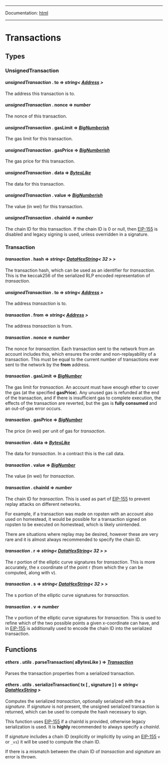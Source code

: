 -----

Documentation: [html](https://docs.ethers.io/)

-----

Transactions
============

Types
-----

### UnsignedTransaction

#### *unsignedTransaction* . **to** => *string< [Address](/v5/api/utils/address/#address) >*

The address this transaction is to.


#### *unsignedTransaction* . **nonce** => *number*

The nonce of this transaction.


#### *unsignedTransaction* . **gasLimit** => *[BigNumberish](/v5/api/utils/bignumber/#BigNumberish)*

The gas limit for this transaction.


#### *unsignedTransaction* . **gasPrice** => *[BigNumberish](/v5/api/utils/bignumber/#BigNumberish)*

The gas price for this transaction.


#### *unsignedTransaction* . **data** => *[BytesLike](/v5/api/utils/bytes/#BytesLike)*

The data for this transaction.


#### *unsignedTransaction* . **value** => *[BigNumberish](/v5/api/utils/bignumber/#BigNumberish)*

The value (in wei) for this transaction.


#### *unsignedTransaction* . **chainId** => *number*

The chain ID for this transaction. If the chain ID is 0 or null, then [EIP-155](https://eips.ethereum.org/EIPS/eip-155) is disabled and legacy signing is used, unless overridden in a signature.


### Transaction

#### *transaction* . **hash** => *string< [DataHexString](/v5/api/utils/bytes/#DataHexString)< 32 > >*

The transaction hash, which can be used as an identifier for *transaction*. This is the keccak256 of the serialized RLP encoded representation of *transaction*.


#### *unsignedTransaction* . **to** => *string< [Address](/v5/api/utils/address/#address) >*

The address *transaction* is to.


#### *transaction* . **from** => *string< [Address](/v5/api/utils/address/#address) >*

The address *transaction* is from.


#### *transaction* . **nonce** => *number*

The nonce for *transaction*. Each transaction sent to the network from an account includes this, which ensures the order and non-replayability of a transaction. This must be equal to the current number of transactions ever sent to the network by the **from** address.


#### *transaction* . **gasLimit** => *[BigNumber](/v5/api/utils/bignumber/)*

The gas limit for *transaction*. An account must have enough ether to cover the gas (at the specified **gasPrice**). Any unused gas is refunded at the end of the transaction, and if there is insufficient gas to complete execution, the effects of the transaction are reverted, but the gas is **fully consumed** and an out-of-gas error occurs.


#### *transaction* . **gasPrice** => *[BigNumber](/v5/api/utils/bignumber/)*

The price (in wei) per unit of gas for *transaction*.


#### *transaction* . **data** => *[BytesLike](/v5/api/utils/bytes/#BytesLike)*

The data for *transaction*. In a contract this is the call data.


#### *transaction* . **value** => *[BigNumber](/v5/api/utils/bignumber/)*

The value (in wei) for *transaction*.


#### *transaction* . **chainId** => *number*

The chain ID for *transaction*. This is used as part of [EIP-155](https://eips.ethereum.org/EIPS/eip-155) to prevent replay attacks on different networks.

For example, if a transaction was made on ropsten with an account also used on homestead, it would be possible for a transaction signed on ropsten to be executed on homestead, which is likely unintended.

There are situations where replay may be desired, however these are very rare and it is almost always recommended to specify the chain ID.


#### *transaction* . **r** => *string< [DataHexString](/v5/api/utils/bytes/#DataHexString)< 32 > >*

The r portion of the elliptic curve signatures for *transaction*. This is more accurately, the x coordinate of the point r (from which the y can be computed, along with v).


#### *transaction* . **s** => *string< [DataHexString](/v5/api/utils/bytes/#DataHexString)< 32 > >*

The s portion of the elliptic curve signatures for *transaction*.


#### *transaction* . **v** => *number*

The v portion of the elliptic curve signatures for *transaction*. This is used to refine which of the two possible points a given x-coordinate can have, and in [EIP-155](https://eips.ethereum.org/EIPS/eip-155) is additionally used to encode the chain ID into the serialized transaction.


Functions
---------

#### *ethers* . *utils* . **parseTransaction**( aBytesLike ) => *[Transaction](/v5/api/utils/transactions/#Transaction)*

Parses the transaction properties from a serialized transaction.


#### *ethers* . *utils* . **serializeTransaction**( tx [ , signature ] ) => *string< [DataHexString](/v5/api/utils/bytes/#DataHexString) >*

Computes the serialized *transaction*, optionally serialized with the a *signature*. If *signature* is not present, the unsigned serialized transaction is returned, which can be used to compute the hash necessary to sign.

This function uses [EIP-155](https://eips.ethereum.org/EIPS/eip-155) if a chainId is provided, otherwise legacy serialization is used. It is **highly** recommended to always specify a *chainId*.

If *signature* includes a chain ID (explicitly or implicitly by using an [EIP-155](https://eips.ethereum.org/EIPS/eip-155) `v` or `_vs`) it will be used to compute the chain ID.

If there is a mismatch between the chain ID of *transaction* and *signature* an error is thrown.



